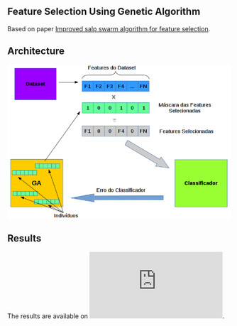 ## Feature Selection Using Genetic Algorithm
Based on paper [Improved salp swarm algorithm for feature selection](https://www.sciencedirect.com/science/article/pii/S1319157818303288).

## Architecture
![Architecture](https://github.com/lspaulucio/CN-20192/blob/master/TC1/documents/arquitetura.png)

## Results
The results are available on ![work report](https://github.com/lspaulucio/CN-20192/blob/master/TC1/TC1-Relatorio.pdf).
